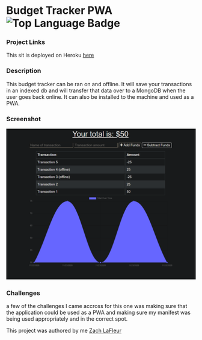 # Budget Tracker PWA ![Top Language Badge](https://img.shields.io/github/languages/top/MrCartree/budget-tracker)

### Project Links

This sit is deployed on Heroku [here](https://still-journey-37573.herokuapp.com/)

### Description

This budget tracker can be ran on and offline. It will save your transactions in an indexed db and will transfer that data over to a MongoDB when the user goes back online. It can also be installed to the machine and used as a PWA.

### Screenshot

![Budget](./public/images/Budget-tracker-screen.PNG)

### Challenges

a few of the challenges I came accross for this one was making sure that the application could be used as a PWA and making sure my manifest was being used appropriately and in the correct spot.

This project was authored by me [Zach LaFleur](https://github.com/MrCartree)